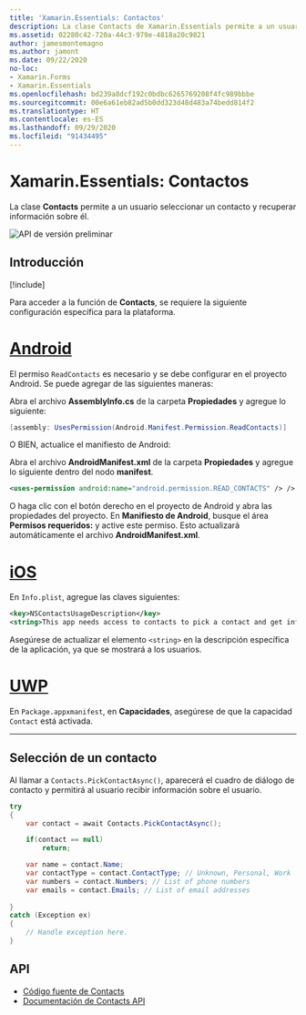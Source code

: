 ```yaml
---
title: 'Xamarin.Essentials: Contactos'
description: La clase Contacts de Xamarin.Essentials permite a un usuario seleccionar un contacto y recuperar información sobre él.
ms.assetid: 02280c42-720a-44c3-979e-4818a20c9821
author: jamesmontemagno
ms.author: jamont
ms.date: 09/22/2020
no-loc:
- Xamarin.Forms
- Xamarin.Essentials
ms.openlocfilehash: bd239a8dcf192c0bdbc6265769208f4fc989bbbe
ms.sourcegitcommit: 00e6a61eb82ad5b0dd323d48d483a74bedd814f2
ms.translationtype: HT
ms.contentlocale: es-ES
ms.lasthandoff: 09/29/2020
ms.locfileid: "91434495"
---
```

# <a name="no-locxamarinessentials-contacts"></a>Xamarin.Essentials: Contactos

La clase **Contacts** permite a un usuario seleccionar un contacto y recuperar información sobre él.

![API de versión preliminar](~/media/shared/preview.png)

## <a name="get-started"></a>Introducción

[!include[](~/essentials/includes/get-started.md)]

Para acceder a la función de **Contacts**, se requiere la siguiente configuración específica para la plataforma.

# <a name="android"></a>[Android](#tab/android)

El permiso `ReadContacts` es necesario y se debe configurar en el proyecto Android. Se puede agregar de las siguientes maneras:

Abra el archivo **AssemblyInfo.cs** de la carpeta **Propiedades** y agregue lo siguiente:

```csharp
[assembly: UsesPermission(Android.Manifest.Permission.ReadContacts)]
```

O BIEN, actualice el manifiesto de Android:

Abra el archivo **AndroidManifest.xml** de la carpeta **Propiedades** y agregue lo siguiente dentro del nodo **manifest**.

```xml
<uses-permission android:name="android.permission.READ_CONTACTS" /> />
```

O haga clic con el botón derecho en el proyecto de Android y abra las propiedades del proyecto. En **Manifiesto de Android**, busque el área **Permisos requeridos:** y active este permiso. Esto actualizará automáticamente el archivo **AndroidManifest.xml**.

# <a name="ios"></a>[iOS](#tab/ios)

En `Info.plist`, agregue las claves siguientes:

```xml
<key>NSContactsUsageDescription</key>
<string>This app needs access to contacts to pick a contact and get info.</string>
```

Asegúrese de actualizar el elemento `<string>` en la descripción específica de la aplicación, ya que se mostrará a los usuarios.

# <a name="uwp"></a>[UWP](#tab/uwp)

En `Package.appxmanifest`, en **Capacidades**, asegúrese de que la capacidad `Contact` está activada.

-----

## <a name="picking-a-contact"></a>Selección de un contacto

Al llamar a `Contacts.PickContactAsync()`, aparecerá el cuadro de diálogo de contacto y permitirá al usuario recibir información sobre el usuario.


```csharp
try
{
    var contact = await Contacts.PickContactAsync();

    if(contact == null)
        return;

    var name = contact.Name;
    var contactType = contact.ContactType; // Unknown, Personal, Work
    var numbers = contact.Numbers; // List of phone numbers
    var emails = contact.Emails; // List of email addresses 
    
}
catch (Exception ex)
{
    // Handle exception here.
}
```


## <a name="api"></a>API

- [Código fuente de Contacts](https://github.com/xamarin/Essentials/tree/main/Xamarin.Essentials/Contacts)
- [Documentación de Contacts API](xref:Xamarin.Essentials.Contacts)
